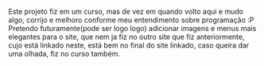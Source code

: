 Este projeto fiz em um curso, mas de vez em quando volto aqui e mudo algo, corrijo e melhoro conforme meu entendimento sobre programação :P
Pretendo futuramente(pode ser logo logo) adicionar imagens e menus mais elegantes para o site, que nem ja fiz no outro site que fiz anteriormente, cujo está linkado neste, está bem no final do site linkado, caso queira dar uma olhada, fiz no curso também.
